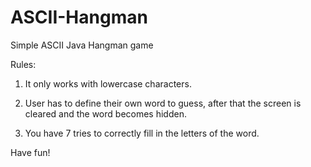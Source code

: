 # ASCII-Hangman
Simple ASCII Java Hangman game

Rules:

1. It only works with lowercase characters.

2. User has to define their own word to guess, after that the screen is cleared and the word becomes hidden.
3. You have 7 tries to correctly fill in the letters of the word.

Have fun!
